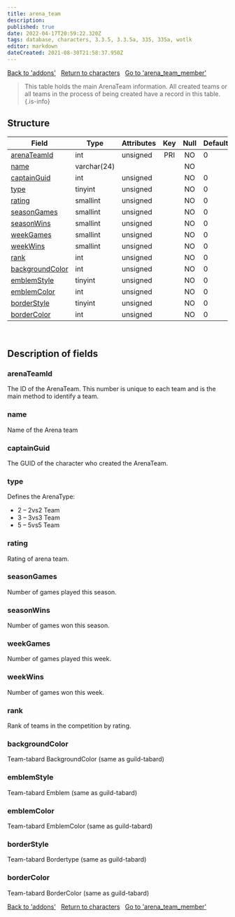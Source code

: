 ```yaml
---
title: arena_team
description: 
published: true
date: 2022-04-17T20:59:22.320Z
tags: database, characters, 3.3.5, 3.3.5a, 335, 335a, wotlk
editor: markdown
dateCreated: 2021-08-30T21:58:37.950Z
---
```


<a href="https://trinitycore.info/en/database/335/characters/addons" class="mt-5 v-btn v-btn--depressed v-btn--flat v-btn--outlined theme--light v-size--default darkblue--text text--lighten-3"><span class="v-btn__content"><i aria-hidden="true" class="v-icon notranslate v-icon--left mdi mdi-arrow-left theme--light"></i><span>Back to 'addons'</span></span></a>&nbsp;&nbsp;&nbsp;<a href="https://trinitycore.info/en/database/335/characters/home" class="mt-5 v-btn v-btn--depressed v-btn--flat v-btn--outlined theme--light v-size--default darkblue--text text--lighten-3"><span class="v-btn__content"><i aria-hidden="true" class="v-icon notranslate v-icon--left mdi mdi-home-outline theme--light"></i><span>Return to characters</span></span></a>&nbsp;&nbsp;&nbsp;<a href="https://trinitycore.info/en/database/335/characters/arena_team_member" class="mt-5 v-btn v-btn--depressed v-btn--flat v-btn--outlined theme--light v-size--default darkblue--text text--lighten-3"><span class="v-btn__content"><span>Go to 'arena_team_member'</span><i aria-hidden="true" class="v-icon notranslate v-icon--right mdi mdi-arrow-right theme--light"></i></span></a>

> This table holds the main ArenaTeam information. All created teams or all teams in the process of being created have a record in this table.
{.is-info}


## Structure

| Field | Type | Attributes | Key | Null | Default | Extra | Comment |
| --- | --- | --- | :---: | :---: | --- | --- | --- |
| [arenaTeamId](#arenateamid) | int | unsigned | PRI | NO | 0 |  |  |
| [name](#name) | varchar(24) |  |  | NO |  |  |  |
| [captainGuid](#captainguid) | int | unsigned |  | NO | 0 |  |  |
| [type](#type) | tinyint | unsigned |  | NO | 0 |  |  |
| [rating](#rating) | smallint | unsigned |  | NO | 0 |  |  |
| [seasonGames](#seasongames) | smallint | unsigned |  | NO | 0 |  |  |
| [seasonWins](#seasonwins) | smallint | unsigned |  | NO | 0 |  |  |
| [weekGames](#weekgames) | smallint | unsigned |  | NO | 0 |  |  |
| [weekWins](#weekwins) | smallint | unsigned |  | NO | 0 |  |  |
| [rank](#rank) | int | unsigned |  | NO | 0 |  |  |
| [backgroundColor](#backgroundcolor) | int | unsigned |  | NO | 0 |  |  |
| [emblemStyle](#emblemstyle) | tinyint | unsigned |  | NO | 0 |  |  |
| [emblemColor](#emblemcolor) | int | unsigned |  | NO | 0 |  |  |
| [borderStyle](#borderstyle) | tinyint | unsigned |  | NO | 0 |  |  |
| [borderColor](#bordercolor) | int | unsigned |  | NO | 0 |  |  |
&nbsp;
## Description of fields

### arenaTeamId
The ID of the ArenaTeam. This number is unique to each team and is the main method to identify a team.
&nbsp;

### name
Name of the Arena team
&nbsp;

### captainGuid
The GUID of the character who created the ArenaTeam.
&nbsp;

### type
Defines the ArenaType:

- 2 – 2vs2 Team
- 3 – 3vs3 Team
- 5 – 5vs5 Team
&nbsp;

### rating
Rating of arena team.
&nbsp;

### seasonGames
Number of games played this season.
&nbsp;

### seasonWins
Number of games won this season.
&nbsp;

### weekGames
Number of games played this week.
&nbsp;

### weekWins
Number of games won this week.
&nbsp;

### rank
Rank of teams in the competition by rating.
&nbsp;

### backgroundColor
Team-tabard BackgroundColor (same as guild-tabard)
&nbsp;

### emblemStyle
Team-tabard Emblem (same as guild-tabard)
&nbsp;

### emblemColor
Team-tabard EmblemColor (same as guild-tabard)
&nbsp;

### borderStyle
Team-tabard Bordertype (same as guild-tabard)
&nbsp;

### borderColor
Team-tabard BorderColor (same as guild-tabard)
&nbsp;

<a href="https://trinitycore.info/en/database/335/characters/addons" class="mt-5 v-btn v-btn--depressed v-btn--flat v-btn--outlined theme--light v-size--default darkblue--text text--lighten-3"><span class="v-btn__content"><i aria-hidden="true" class="v-icon notranslate v-icon--left mdi mdi-arrow-left theme--light"></i><span>Back to 'addons'</span></span></a>&nbsp;&nbsp;&nbsp;<a href="https://trinitycore.info/en/database/335/characters/home" class="mt-5 v-btn v-btn--depressed v-btn--flat v-btn--outlined theme--light v-size--default darkblue--text text--lighten-3"><span class="v-btn__content"><i aria-hidden="true" class="v-icon notranslate v-icon--left mdi mdi-home-outline theme--light"></i><span>Return to characters</span></span></a>&nbsp;&nbsp;&nbsp;<a href="https://trinitycore.info/en/database/335/characters/arena_team_member" class="mt-5 v-btn v-btn--depressed v-btn--flat v-btn--outlined theme--light v-size--default darkblue--text text--lighten-3"><span class="v-btn__content"><span>Go to 'arena_team_member'</span><i aria-hidden="true" class="v-icon notranslate v-icon--right mdi mdi-arrow-right theme--light"></i></span></a>
